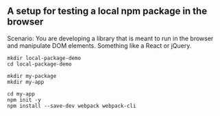 ## A setup for testing a local npm package in the browser

Scenario: You are developing a library that is meant to run in the browser and manipulate DOM elements. Something like a React or jQuery.

```terminal
mkdir local-package-demo
cd local-package-demo

mkdir my-package
mkdir my-app

cd my-app
npm init -y
npm install --save-dev webpack webpack-cli
```
